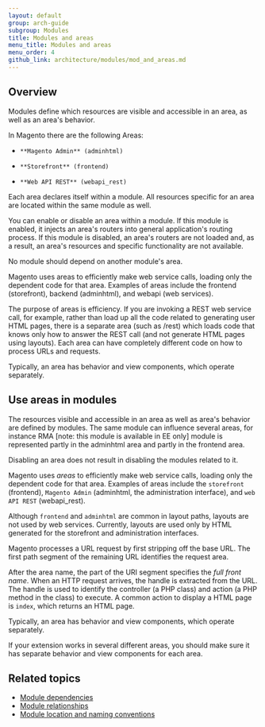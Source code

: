```yaml
---
layout: default
group: arch-guide
subgroup: Modules
title: Modules and areas
menu_title: Modules and areas
menu_order: 4
github_link: architecture/modules/mod_and_areas.md
---
```


<h2 id="m2arch-module-areas-overview"> Overview</h2>
Modules define which resources are visible and accessible in an area, as well as an area's behavior.

In Magento there are the following Areas:

*     **Magento Admin** (adminhtml)
*     **Storefront** (frontend)
*     **Web API REST** (webapi_rest)


Each area declares itself within a module. All resources specific for an area are located within the same module as well.

You can enable or disable an area within a module. If this module is enabled, it injects an area's routers into general application's routing process. If this module is disabled, an area's routers are not loaded and, as a result, an area's resources and specific functionality are not available.

<div class="bs-callout bs-callout-warning" id="warning">
	<p>No module should  depend on another module's area.</p>
    </div>

Magento uses areas to efficiently make web service calls, loading only the dependent code for that area. Examples of areas include the frontend (storefront), backend (adminhtml), and webapi (web services).

The purpose of areas is efficiency. If you are invoking a REST web service call, for example, rather than load up all the code related to generating user HTML pages, there is a separate area (such as /rest) which loads code that knows only how to answer the REST call (and not generate HTML pages using layouts). Each area can have completely different code on how to process URLs and requests.

Typically, an area has behavior and view components, which operate separately.

<h2 id="m2arch-module-using">Use areas in modules</h2>

The resources visible and accessible in an area as well as area's behavior are defined by modules. The same module can influence several areas, for instance RMA [note: this module is available in EE only] module is represented partly in the adminhtml area and partly in the frontend area.

<div class="bs-callout bs-callout-info" id="info">
  <p>Disabling an area does not result in disabling the modules related to it.</p>
</div>

Magento uses *areas* to efficiently make web service calls, loading only the dependent code for that area. Examples of areas include the `storefront` (frontend), `Magento Admin` (adminhtml, the administration interface), and `web API REST` (webapi_rest).

<div class="bs-callout bs-callout-info" id="info">
  <p>Although <code>frontend</code> and <code>adminhtml</code> are common in layout paths, layouts are not used by web services. Currently, layouts are used only by HTML generated for the storefront and administration interfaces.</p>
</div>

Magento processes a URL request by first stripping off the base URL. The first path segment of the remaining URL identifies the request area.

After the area name, the part of the URI segment specifies the *full front name*. When an HTTP request arrives, the handle is extracted from the URL. The handle is used to identify the controller (a PHP class) and action (a PHP method in the class) to execute. A common action to display a HTML page is `index`, which returns an HTML page.

Typically, an area has behavior and view components, which operate separately.

If your extension works in several different areas, you should make sure it has separate behavior and view components for each area.


<h2 id="m2arch-module-related"> Related topics</h2>

* <a href="{{ site.gdeurl }}architecture/modules/mod_depend.html">Module dependencies</a>
* <a href="{{ site.gdeurl }}architecture/modules/mod_relationships.html">Module relationships</a>
* <a href="{{ site.gdeurl }}architecture/modules/mod_conventions.html">Module location and naming conventions</a>



